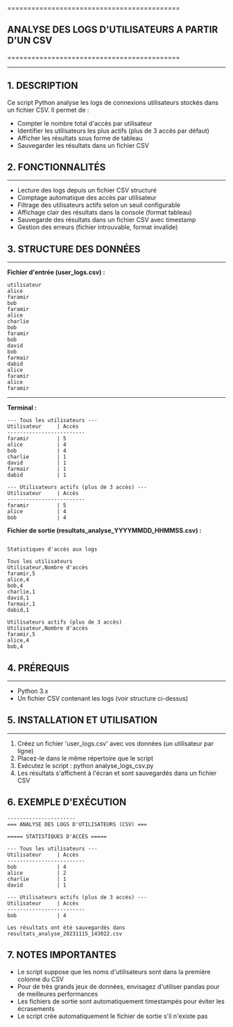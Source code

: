 ===========================================
## ANALYSE DES LOGS D'UTILISATEURS A PARTIR D'UN CSV
===========================================

--------------
**1. DESCRIPTION**
--------------
Ce script Python analyse les logs de connexions utilisateurs stockés dans un fichier CSV.
Il permet de :
- Compter le nombre total d'accès par utilisateur
- Identifier les utilisateurs les plus actifs (plus de 3 accès par défaut)
- Afficher les résultats sous forme de tableau
- Sauvegarder les résultats dans un fichier CSV

## 2. FONCTIONNALITÉS
-------------------
- Lecture des logs depuis un fichier CSV structuré
- Comptage automatique des accès par utilisateur
- Filtrage des utilisateurs actifs selon un seuil configurable
- Affichage clair des résultats dans la console (format tableau)
- Sauvegarde des résultats dans un fichier CSV avec timestamp
- Gestion des erreurs (fichier introuvable, format invalide)

## 3. STRUCTURE DES DONNÉES
------------------------
**Fichier d'entrée (user_logs.csv) :**
```
utilisateur
alice
faramir
bob
faramir
alice
charlie
bob
faramir
bob
david
bob
farmair
dabid
alice
faramir
alice
faramir
```

------------------------
**Terminal :**
```
--- Tous les utilisateurs ---
Utilisateur     | Accès 
-------------------------
faramir         | 5     
alice           | 4     
bob             | 4     
charlie         | 1     
david           | 1     
farmair         | 1     
dabid           | 1     

--- Utilisateurs actifs (plus de 3 accès) ---
Utilisateur     | Accès 
-------------------------
faramir         | 5     
alice           | 4     
bob             | 4  
```   


**Fichier de sortie (resultats_analyse_YYYYMMDD_HHMMSS.csv) :**
```

Statistiques d'accès aux logs

Tous les utilisateurs
Utilisateur,Nombre d'accès
faramir,5
alice,4
bob,4
charlie,1
david,1
farmair,1
dabid,1

Utilisateurs actifs (plus de 3 accès)
Utilisateur,Nombre d'accès
faramir,5
alice,4
bob,4
```

## 4. PRÉREQUIS
------------
- Python 3.x
- Un fichier CSV contenant les logs (voir structure ci-dessus)

## 5. INSTALLATION ET UTILISATION
-------------------------------
1. Créez un fichier 'user_logs.csv' avec vos données (un utilisateur par ligne)
2. Placez-le dans le même répertoire que le script
3. Exécutez le script : python analyse_logs_csv.py
4. Les résultats s'affichent à l'écran et sont sauvegardés dans un fichier CSV



## 6. EXEMPLE D'EXÉCUTION
```
----------------------
=== ANALYSE DES LOGS D'UTILISATEURS (CSV) ===

===== STATISTIQUES D'ACCÈS =====

--- Tous les utilisateurs ---
Utilisateur     | Accès
-------------------------
bob             | 4
alice           | 2
charlie         | 1
david           | 1

--- Utilisateurs actifs (plus de 3 accès) ---
Utilisateur     | Accès
-------------------------
bob             | 4

Les résultats ont été sauvegardés dans resultats_analyse_20231115_143022.csv
```

## 7. NOTES IMPORTANTES

- Le script suppose que les noms d'utilisateurs sont dans la première colonne du CSV
- Pour de très grands jeux de données, envisagez d'utiliser pandas pour de meilleures performances
- Les fichiers de sortie sont automatiquement timestampés pour éviter les écrasements
- Le script crée automatiquement le fichier de sortie s'il n'existe pas
